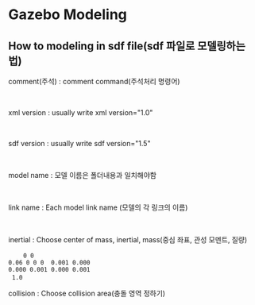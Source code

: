 Gazebo Modeling
===============
How to modeling in sdf file(sdf 파일로 모델링하는 법)
---------------------------------------------------
comment(주석) : comment command(주석처리 명령어)
            <pre><code><!-- comment(주석할 내용) --></code></pre>   
xml version : usually write xml version="1.0"
            <pre><code><?xml version="1.0"?></code></pre>      
sdf version : usually write sdf version="1.5"
            <pre><code><sdf version="1.5"></code></pre>      
model name : 모델 이름은 폴더내용과 일치해야함 
            <pre><code><model name="folder name"></code></pre>         
link name : Each model link name (모델의 각 링크의 이름)   
            <pre><code><link name="any name"></code></pre>    
inertial : Choose center of mass, inertial, mass(중심 좌표, 관성 모멘트, 질량)
            <pre>
            <code>
            <inertial>
                <!-- center of mass pose -->
                <pose>0 0 0.06 0 0 0</pose>
                <inertia>
                    <ixx>0.001</ixx>
                    <ixy>0.000</ixy>
                    <ixz>0.000</ixz>
                    <iyy>0.001</iyy>
                    <iyz>0.000</iyz>
                    <izz>0.001</izz>
                </inertia>
                <mass>1.0</mass>
            </inertial>
            </code>
            </pre>
collision : Choose collision area(충돌 영역 정하기)








